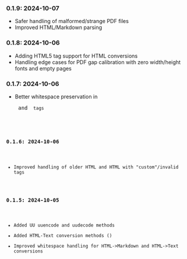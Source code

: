 ### 0.1.9: 2024-10-07
- Safer handling of malformed/strange PDF files
- Improved HTML/Markdown parsing

### 0.1.8: 2024-10-06
- Adding HTML5 <time> tag support for HTML conversions
- Handling edge cases for PDF gap calibration with zero width/height fonts and empty pages

### 0.1.7: 2024-10-06
- Better whitespace preservation in <pre> and <code> tags

### 0.1.6: 2024-10-06
- Improved handling of older HTML and HTML with "custom"/invalid tags

### 0.1.5: 2024-10-05
- Added UU uuencode and uudecode methods
- Added HTML-Text conversion methods ()
- Improved whitespace handling for HTML->Markdown and HTML->Text conversions
